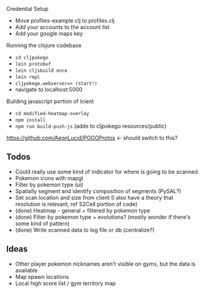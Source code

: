 Credential Setup
*  Move profiles-example.clj to profiles.clj
*  Add your accounts to the account list
*  Add your google maps key


Running the clojure codebase
*  `cd cljpokego`
*  `lein protobuf`
*  `lein cljsbuild once`
*  `lein repl`
*  `cljpokego.webserver=> (start!)`
*  navigate to localhost:5000

Building javascript portion of lcient
*  `cd modified-heatmap-overlay`
*  `npm install`
*  `npm run build-push-js` (adds to cljpokego resources/public)


https://github.com/AeonLucid/POGOProtos <- should switch to this?

## Todos
*  Could really use some kind of indicator for where is going to be scanned
*  Pokemon icons with mapgl
*  Filter by pokemon type (ui)
*  Spatially segment and identify composition of segments (PySAL?)
*  Set scan location and size from client (I also have a theory that resolution is relevant, ref S2Cell portion of code)
*  (done) Heatmap - general + filtered by pokemon type
*  (done) Filter by pokemon type + evolutions? (mostly wonder if there's some kind of pattern)
*  (done) Write scanned data to log file or db (centralize?)

## Ideas
*  Other player pokemon nicknames aren't visible on gyms, but the data is available
*  Map spawn locations
*  Local high score list / gym territory map
